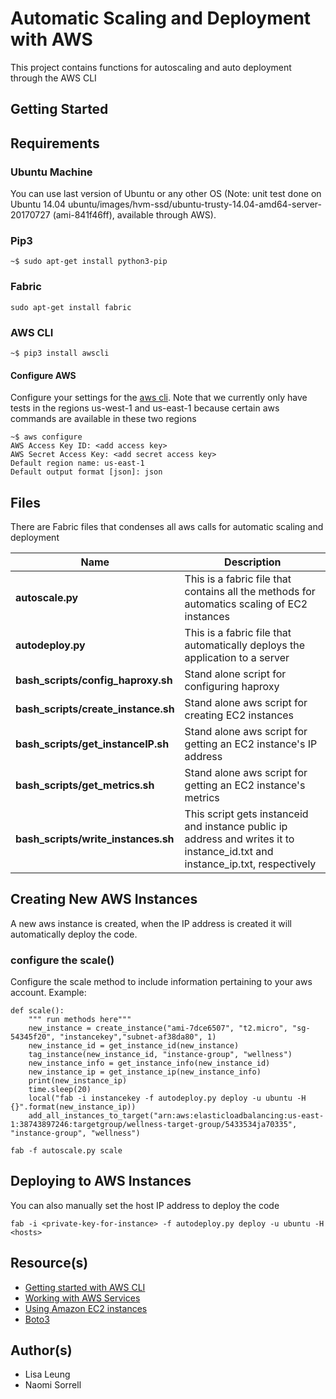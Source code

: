 # Automatic Scaling and Deployment with AWS
This project contains functions for autoscaling and auto deployment through the AWS CLI
## Getting Started

## Requirements
### Ubuntu Machine
You can use last version of Ubuntu or any other OS 
(Note: unit test done on Ubuntu 14.04 ubuntu/images/hvm-ssd/ubuntu-trusty-14.04-amd64-server-20170727 (ami-841f46ff), available through AWS).

### Pip3
```
~$ sudo apt-get install python3-pip
```
### Fabric
```
sudo apt-get install fabric
```

### AWS CLI
```
~$ pip3 install awscli
```

#### Configure AWS
Configure your settings for the [aws cli](http://docs.aws.amazon.com/cli/latest/userguide/cli-chap-getting-started.html).  Note that we currently only have tests in the regions us-west-1 and us-east-1 because certain aws commands are available in these two regions
```
~$ aws configure
AWS Access Key ID: <add access key> 
AWS Secret Access Key: <add secret access key>
Default region name: us-east-1
Default output format [json]: json
```


## Files
There are Fabric files that condenses all aws calls for automatic scaling and deployment

|   **Name**    |  **Description** |
|---------------|----------------|
|**autoscale.py**|    This is a fabric file that contains all the methods for automatics scaling of EC2 instances      |
|**autodeploy.py**|    This is a fabric file that automatically deploys the application to a server      |
|**bash_scripts/config_haproxy.sh**|     Stand alone script for configuring haproxy    |
|**bash_scripts/create_instance.sh**|     Stand alone aws script for creating EC2 instances   |
|**bash_scripts/get_instanceIP.sh**|     Stand alone aws script for getting an EC2 instance's IP address  |
|**bash_scripts/get_metrics.sh**|     Stand alone aws script for getting an EC2 instance's metrics  |
|**bash_scripts/write_instances.sh**|    This script gets instanceid and instance public ip address and writes it to instance_id.txt and instance_ip.txt, respectively   |

## Creating New AWS Instances
A new aws instance is created, when the IP address is created it will automatically deploy the code.

### configure the scale()
Configure the scale method to include information pertaining to your aws account.
Example:
```
def scale():
    """ run methods here"""
    new_instance = create_instance("ami-7dce6507", "t2.micro", "sg-54345f20", "instancekey","subnet-af38da80", 1)
    new_instance_id = get_instance_id(new_instance)
    tag_instance(new_instance_id, "instance-group", "wellness")
    new_instance_info = get_instance_info(new_instance_id)
    new_instance_ip = get_instance_ip(new_instance_info)
    print(new_instance_ip)
    time.sleep(20)
    local("fab -i instancekey -f autodeploy.py deploy -u ubuntu -H {}".format(new_instance_ip))
    add_all_instances_to_target("arn:aws:elasticloadbalancing:us-east-1:38743897246:targetgroup/wellness-target-group/5433534ja70335", "instance-group", "wellness")
```

```
fab -f autoscale.py scale
```
## Deploying to AWS Instances
You can also manually set the host IP address to deploy the code
```
fab -i <private-key-for-instance> -f autodeploy.py deploy -u ubuntu -H <hosts>
```

## Resource(s)
* [Getting started with AWS CLI](http://docs.aws.amazon.com/cli/latest/userguide/cli-chap-getting-started.html)
* [Working with AWS Services](http://docs.aws.amazon.com/cli/latest/userguide/chap-working-with-services.html)
* [Using Amazon EC2 instances](http://docs.aws.amazon.com/cli/latest/userguide/cli-ec2-launch.html)
* [Boto3](https://boto3.readthedocs.io/en/latest/reference/services/autoscaling.html)

## Author(s)
* Lisa Leung
* Naomi Sorrell
